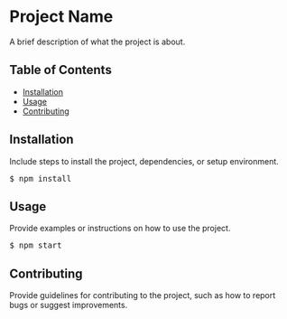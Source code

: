 <h1>Project Name</h1>
<p>A brief description of what the project is about.</p>
<h2>Table of Contents</h2>
    <ul>
        <li><a href="#installation">Installation</a></li>
        <li><a href="#usage">Usage</a></li>
        <li><a href="#contributing">Contributing</a></li>
    </ul>
<h2 id="installation">Installation</h2>
    <p>Include steps to install the project, dependencies, or setup environment.</p>
<pre>$ npm install</pre>
<h2 id="usage">Usage</h2>
    <p>Provide examples or instructions on how to use the project.</p>
<pre>$ npm start</pre>
<h2 id="contributing">Contributing</h2>
    <p>Provide guidelines for contributing to the project, such as how to report bugs or suggest improvements.</p>